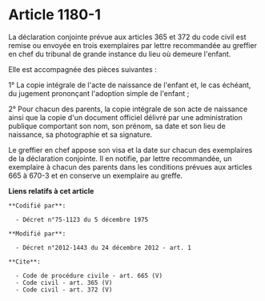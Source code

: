 # Article 1180-1

La déclaration conjointe prévue aux articles 365 et 372 du code civil est remise ou envoyée en trois exemplaires par lettre
recommandée au greffier en chef du tribunal de grande instance du lieu où demeure l'enfant. 

Elle est accompagnée des pièces suivantes : 

1° La copie intégrale de l'acte de naissance de l'enfant et, le cas échéant, du jugement prononçant l'adoption simple de
l'enfant ; 

2° Pour chacun des parents, la copie intégrale de son acte de naissance ainsi que la copie d'un document officiel délivré par
une administration publique comportant son nom, son prénom, sa date et son lieu de naissance, sa photographie et sa
signature. 

Le greffier en chef appose son visa et la date sur chacun des exemplaires de la déclaration conjointe. Il en notifie, par
lettre recommandée, un exemplaire à chacun des parents dans les conditions prévues aux articles 665 à 670-3 et en conserve un
exemplaire au greffe.

**Liens relatifs à cet article**

	**Codifié par**:

	  - Décret n°75-1123 du 5 décembre 1975

	**Modifié par**:

	  - Décret n°2012-1443 du 24 décembre 2012 - art. 1

	**Cite**:

	  - Code de procédure civile - art. 665 (V)
	  - Code civil - art. 365 (V)
	  - Code civil - art. 372 (V)
